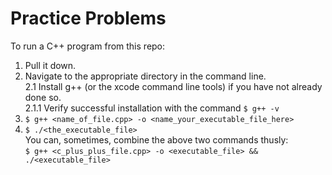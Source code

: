 # Practice Problems

To run a C++ program from this repo:  
1. Pull it down.  
2. Navigate to the appropriate directory in the command line.  
  2.1 Install g++ (or the xcode command line tools) if you have not already done so.  
    2.1.1 Verify successful installation with the command `$ g++ -v`  
3. `$ g++ <name_of_file.cpp> -o <name_your_executable_file_here>`  
4. `$ ./<the_executable_file>`  
  You can, sometimes, combine the above two commands thusly:  
    `$ g++ <c_plus_plus_file.cpp> -o <executable_file> && ./<executable_file>`    
